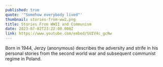```yaml
---
published: true
quote: '"Somehow everybody lived"'
thumbnail: stories-from-ww2.png
title: Stories From WWII and Communism
date: 2023-07-02T23:22:00.000Z
link: https://www.youtube.com/embed/SUIV4c_gcNw
---
```

Born in 1944, Jerzy (anonymous) describes the adversity and strife in his personal stories from the second world war and subsequent communist regime in Poland.
